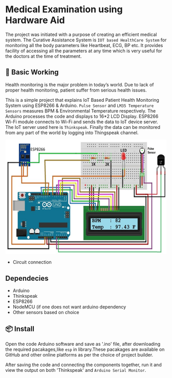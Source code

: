 # Medical Examination using Hardware Aid

The project was initiated with a purpose of creating an efficient medical system. The Curative Assistance System is `IOT based HealthCare System` for monitoring all the body parameters like Heartbeat, ECG, BP etc. It provides  facility of accessing all the parameters at any time which is very useful for the doctors at the time of treatment. 

## 🔨 Basic Working

Health monitoring is the major problem in today’s world. Due to lack of proper health monitoring, patient suffer from serious health issues.   

This is a simple project that explains IoT Based Patient Health Monitoring System using ESP8266 & Arduino. `Pulse Sensor` and `LM35 Temperature Sensors` measures BPM & Environmental Temperature respectively. The Arduino processes the code and displays to 16*2 LCD Display. ESP8266 Wi-Fi module connects to Wi-Fi and sends the data to IoT device server. The IoT server used here is `Thinkspeak`. Finally the data can be monitored from any part of the world by logging into Thingspeak channel.

![Connection Diagram](connection.png)

- Circuit connection

## Dependecies 

- Arduino
- Thinkspeak
- ESP8266
- NodeMCU (if one does not want arduino dependency
- Other sensors based on choice

## 📦 Install

Open the code Arduino software and save as '.ino' file, after downloading the required pacakages,like `esp` in library.These pacakages are available on GitHub and other online platforms as per the choice of project builder. 

After saving the code and connecting the components together, run it and view the output on both 'Thinkspeak' and `Arduino Serial Monitor`. 
